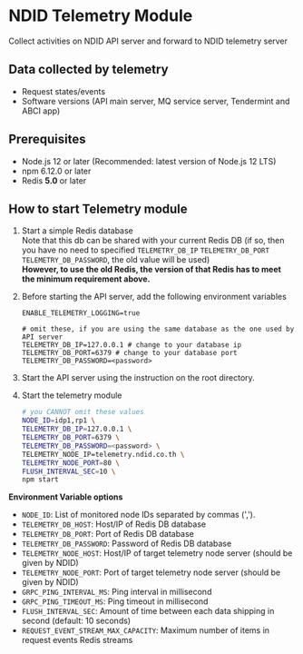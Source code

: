 # NDID Telemetry Module

Collect activities on NDID API server and forward to NDID telemetry server

## Data collected by telemetry

- Request states/events
- Software versions (API main server, MQ service server, Tendermint and ABCI app)

## Prerequisites

- Node.js 12 or later (Recommended: latest version of Node.js 12 LTS)
- npm 6.12.0 or later
- Redis **5.0** or later

## How to start Telemetry module

1. Start a simple Redis database  
   Note that this db can be shared with your current Redis DB
   (if so, then you have no need to specified `TELEMETRY_DB_IP` `TELEMETRY_DB_PORT` `TELEMETRY_DB_PASSWORD`, the old value will be used)  
   **However, to use the old Redis, the version of that Redis has to meet the minimum requirement above.**

2. Before starting the API server, add the following environment variables

   ```
   ENABLE_TELEMETRY_LOGGING=true

   # omit these, if you are using the same database as the one used by API server
   TELEMETRY_DB_IP=127.0.0.1 # change to your database ip
   TELEMETRY_DB_PORT=6379 # change to your database port
   TELEMETRY_DB_PASSWORD=<password>
   ```

3. Start the API server using the instruction on the root directory.

4. Start the telemetry module

   ```sh
   # you CANNOT omit these values
   NODE_ID=idp1,rp1 \
   TELEMETRY_DB_IP=127.0.0.1 \
   TELEMETRY_DB_PORT=6379 \
   TELEMETRY_DB_PASSWORD=<password> \
   TELEMETRY_NODE_IP=telemetry.ndid.co.th \
   TELEMETRY_NODE_PORT=80 \
   FLUSH_INTERVAL_SEC=10 \
   npm start
   ```

**Environment Variable options**

- `NODE_ID`: List of monitored node IDs separated by commas (',').
- `TELEMETRY_DB_HOST`: Host/IP of Redis DB database
- `TELEMETRY_DB_PORT`: Port of Redis DB database
- `TELEMETRY_DB_PASSWORD`: Password of Redis DB database
- `TELEMETRY_NODE_HOST`: Host/IP of target telemetry node server (should be given by NDID)
- `TELEMETRY_NODE_PORT`: Port of target telemetry node server (should be given by NDID)
- `GRPC_PING_INTERVAL_MS`: Ping interval in millisecond
- `GRPC_PING_TIMEOUT_MS`: Ping timeout in millisecond
- `FLUSH_INTERVAL_SEC`: Amount of time between each data shipping in second (default: 10 seconds)
- `REQUEST_EVENT_STREAM_MAX_CAPACITY`: Maximum number of items in request events Redis streams
